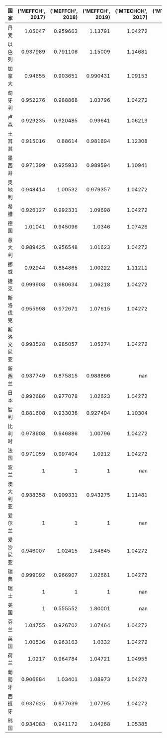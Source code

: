| 国家       |   ('MEFFCH', 2017) |   ('MEFFCH', 2018) |   ('MEFFCH', 2019) |   ('MTECHCH', 2017) |   ('MTECHCH', 2018) |   ('MTECHCH', 2019) |   ('MQ', 2017) |   ('MQ', 2018) |   ('MQ', 2019) |
|:-----------|-------------------:|-------------------:|-------------------:|--------------------:|--------------------:|--------------------:|---------------:|---------------:|---------------:|
| 丹麦       |           1.05047  |           0.959663 |           1.13791  |             1.04272 |             1.06687 |            1.01428  |       1.09535  |       1.02384  |       1.15416  |
| 以色列     |           0.937989 |           0.791106 |           1.15009  |             1.14681 |             1.25852 |            0.877993 |       1.07569  |       0.995627 |       1.00977  |
| 加拿大     |           0.94655  |           0.903651 |           0.990431 |             1.09153 |             1.11982 |            1.01929  |       1.03318  |       1.01192  |       1.00953  |
| 匈牙利     |           0.952276 |           0.988868 |           1.03796  |             1.04272 |             1.0687  |            1.01428  |       0.992957 |       1.0568   |       1.05278  |
| 卢森       |           0.929235 |           0.920485 |           0.99641  |             1.06219 |             1.11278 |            1.01298  |       0.987028 |       1.0243   |       1.00934  |
| 土耳其     |           0.915016 |           0.88614  |           0.981894 |             1.12308 |             1.1227  |            1.02319  |       1.02763  |       0.994873 |       1.00467  |
| 墨西哥     |           0.971399 |           0.925933 |           0.989594 |             1.10941 |             1.12167 |            1.0228   |       1.07768  |       1.03859  |       1.01215  |
| 奥地利     |           0.948414 |           1.00532  |           0.979357 |             1.04272 |             1.06687 |            1.01428  |       0.988929 |       1.07255  |       0.99334  |
| 希腊       |           0.926127 |           0.992331 |           1.09698  |             1.04272 |             1.06687 |            1.01428  |       0.96569  |       1.05869  |       1.11265  |
| 德国       |           1.01041  |           0.945096 |           1.0346   |             1.07426 |             1.11805 |            1.01495  |       1.08544  |       1.05667  |       1.05007  |
| 意大利     |           0.989425 |           0.956548 |           1.01623  |             1.04272 |             1.06687 |            1.01428  |       1.03169  |       1.02052  |       1.03074  |
| 挪威       |           0.92944  |           0.884865 |           1.00222  |             1.11211 |             1.12165 |            1.02228  |       1.03364  |       0.992512 |       1.02454  |
| 捷克       |           0.999908 |           0.980634 |           1.06218  |             1.04272 |             1.06687 |            1.01428  |       1.04262  |       1.04621  |       1.07735  |
| 斯洛伐克   |           0.955998 |           0.972671 |           1.07615  |             1.04272 |             1.06687 |            1.01428  |       0.996838 |       1.03772  |       1.09152  |
| 斯洛文尼亚 |           0.993528 |           0.985057 |           1.05274  |             1.04272 |             1.06687 |            1.01428  |       1.03597  |       1.05093  |       1.06777  |
| 新西兰     |           0.937749 |           0.875815 |           0.988866 |           nan       |             1.18084 |            0.973059 |     nan        |       1.03419  |       0.962225 |
| 日本       |           0.992686 |           0.977078 |           1.02623  |             1.04272 |             1.06687 |            1.01428  |       1.03509  |       1.04242  |       1.04088  |
| 智利       |           0.881608 |           0.933036 |           0.927404 |             1.10304 |             1.12049 |            1.01975  |       0.972445 |       1.04546  |       0.94572  |
| 比利时     |           0.978608 |           0.946886 |           1.00796  |             1.04272 |             1.06687 |            1.01428  |       1.02041  |       1.01021  |       1.02235  |
| 法国       |           0.971059 |           0.997404 |           1.0212   |             1.04272 |             1.06687 |            1.01428  |       1.01254  |       1.0641   |       1.03578  |
| 波兰       |           1        |           1        |           1        |           nan       |           nan       |          nan        |     nan        |     nan        |     nan        |
| 澳大利亚   |           0.938358 |           0.909331 |           0.943275 |             1.11481 |             1.1223  |            1.02395  |       1.04609  |       1.02054  |       0.965868 |
| 爱尔兰     |           1        |           1        |           1        |           nan       |           nan       |          nan        |     nan        |     nan        |     nan        |
| 爱沙尼亚   |           0.946007 |           1.02415  |           1.54845  |             1.04272 |             1.08009 |            1.01378  |       0.98642  |       1.10618  |       1.56979  |
| 瑞典       |           0.999092 |           0.966907 |           1.02661  |             1.04272 |             1.06687 |            1.01428  |       1.04177  |       1.03157  |       1.04127  |
| 瑞士       |           1        |           1        |           1        |           nan       |           nan       |          nan        |     nan        |     nan        |     nan        |
| 美国       |           1        |           0.555552 |           1.80001  |           nan       |           nan       |          nan        |     nan        |     nan        |     nan        |
| 芬兰       |           1.04755  |           0.926702 |           1.07464  |             1.04272 |             1.06687 |            1.01428  |       1.0923   |       0.988674 |       1.08998  |
| 英国       |           1.00536  |           0.963163 |           1.0332   |             1.04272 |             1.06687 |            1.01428  |       1.04831  |       1.02757  |       1.04795  |
| 荷兰       |           1.0217   |           0.964784 |           1.04721  |             1.04955 |             1.10258 |            1.0119   |       1.07233  |       1.06375  |       1.05967  |
| 葡萄牙     |           0.906884 |           1.03401  |           1.08973  |             1.04272 |             1.06687 |            1.01428  |       0.945625 |       1.10316  |       1.10529  |
| 西班牙     |           0.937625 |           0.977639 |           1.07795  |             1.04272 |             1.06687 |            1.01428  |       0.97768  |       1.04302  |       1.09334  |
| 韩国       |           0.934083 |           0.941172 |           1.04268  |             1.05385 |             1.06721 |            1.01428  |       0.984383 |       1.00442  |       1.05756  |